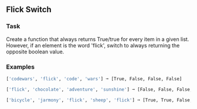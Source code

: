 ## Flick Switch

### Task
Create a function that always returns True/true for every item in a given list.
However, if an element is the word 'flick', switch to always returning the opposite boolean value.

### Examples

```sh
['codewars', 'flick', 'code', 'wars'] ➞ [True, False, False, False]

['flick', 'chocolate', 'adventure', 'sunshine'] ➞ [False, False, False, False]

['bicycle', 'jarmony', 'flick', 'sheep', 'flick'] ➞ [True, True, False, False, True]

```
